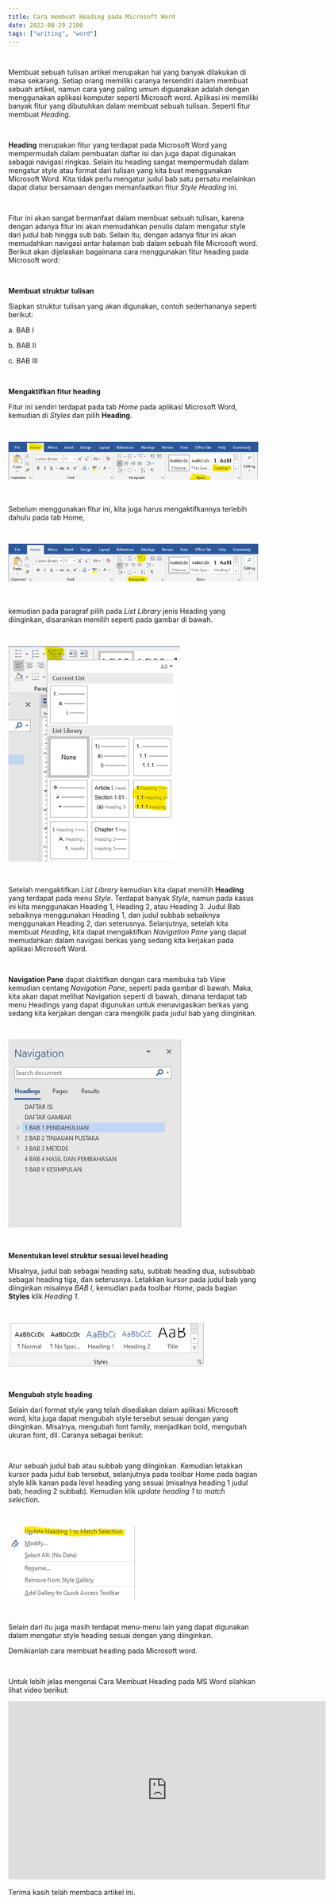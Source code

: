 ```yaml
---
title: Cara membuat Heading pada Microsoft Word
date: 2022-08-29 2100
tags: ["writing", "word"]
---
```


<br>

Membuat sebuah tulisan artikel merupakan hal yang banyak dilakukan di masa sekarang. Setiap orang memiliki caranya tersendiri dalam membuat sebuah artikel, namun cara yang paling umum diguanakan adalah dengan menggunakan aplikasi komputer seperti Microsoft word. Aplikasi ini memiliki banyak fitur yang dibutuhkan dalam membuat sebuah tulisan. Seperti fitur membuat *Heading*.

<br>

**Heading** merupakan fitur yang terdapat pada Microsoft Word yang mempermudah dalam pembuatan daftar isi dan juga dapat digunakan sebagai navigasi ringkas. Selain itu heading sangat mempermudah dalam mengatur style atau format dari tulisan yang kita buat menggunakan Microsoft Word. Kita tidak perlu mengatur judul bab satu persatu melainkan dapat diatur bersamaan dengan memanfaatkan fitur *Style Heading* ini.

<br>

Fitur ini akan sangat bermanfaat dalam membuat sebuah tulisan, karena dengan adanya fitur ini akan memudahkan penulis dalam mengatur style dari judul bab hingga sub bab. Selain itu, dengan adanya fitur ini akan memudahkan navigasi antar halaman bab dalam sebuah file Microsoft word. Berikut akan dijelaskan bagaimana cara menggunakan fitur heading pada Microsoft word:

<br> 

**Membuat struktur tulisan**

Siapkan struktur tulisan yang akan digunakan, contoh sederhananya seperti berikut:

a. BAB I

b. BAB II

c. BAB III

<br>

**Mengaktifkan fitur heading**

Fitur ini sendiri terdapat pada tab *Home* pada aplikasi Microsoft Word, kemudian di *Styles* dan pilih **Heading**.

<br>

![](./1.png)

<br>

Sebelum menggunakan fitur ini, kita juga harus mengaktifkannya terlebih dahulu pada tab Home,

<br>

![](./2.png)

<br>

kemudian pada paragraf pilih pada *List Library* jenis Heading yang diinginkan, disarankan memilih seperti pada gambar di bawah.

<br>

![](./3.png)

<br>

Setelah mengaktifkan *List Library* kemudian kita dapat memilih **Heading** yang terdapat pada menu *Style*. Terdapat banyak *Style*, namun pada kasus ini kita menggunakan Heading 1, Heading 2, atau Heading 3. Judul Bab sebaiknya menggunakan Heading 1, dan judul subbab sebaiknya menggunakan Heading 2, dan seterusnya. Selanjutnya, setelah kita membuat *Heading*, kita dapat mengaktifkan *Navigation Pane* yang dapat memudahkan dalam navigasi berkas yang sedang kita kerjakan pada aplikasi Microsoft Word.

<br>

**Navigation Pane** dapat diaktifkan dengan cara membuka tab *View* kemudian centang *Navigation Pane*, seperti pada gambar di bawah. Maka, kita akan dapat melihat Navigation seperti di bawah, dimana terdapat tab menu Headings yang dapat digunukan untuk menavigasikan berkas yang sedang kita kerjakan dengan cara mengklik pada judul bab yang diinginkan.

<br>

![View](./4.jpg)

<br>

**Menentukan level struktur sesuai level heading**

Misalnya, judul bab sebagai heading satu, subbab heading dua, subsubbab sebagai heading tiga, dan seterusnya. Letakkan kursor pada judul bab yang diinginkan misalnya *BAB I*, kemudian pada toolbar *Home*, pada bagian **Styles** klik *Heading 1*.

<br>

![](./5.png)

<br>

**Mengubah style heading**

Selain dari format style yang telah disediakan dalam aplikasi Microsoft word, kita juga dapat mengubah style tersebut sesuai dengan yang diinginkan. Misalnya, mengubah font family, menjadikan bold, mengubah ukuran font, dll. Caranya sebagai berikut:

<br>

Atur sebuah judul bab atau subbab yang diinginkan. Kemudian letakkan kursor pada judul bab tersebut, selanjutnya pada toolbar Home pada bagian style klik kanan pada level heading yang sesuai (misalnya heading 1 judul bab, heading 2 subbab). Kemudian klik *update heading 1 to match selection*.

<br>

![](./6.png)

<br>

Selain dari itu juga masih terdapat menu-menu lain yang dapat digunakan dalam mengatur style heading sesuai dengan yang diinginkan.

Demikianlah cara membuat heading pada Microsoft word.

<br>

Untuk lebih jelas mengenai Cara Membuat Heading pada MS Word silahkan lihat video berikut:

<iframe width="640" height="360" src="https://www.youtube.com/embed/arbDZVNsop4" title="Ms Word | Part 1 Heading" frameborder="0" allow="accelerometer; autoplay; clipboard-write; encrypted-media; gyroscope; picture-in-picture" allowfullscreen></iframe>

<br>

Terima kasih telah membaca artikel ini.
